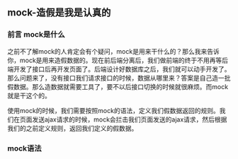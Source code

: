 ## mock-造假是我是认真的

### 前言 mock是什么

之前不了解mock的人肯定会有个疑问，mock是用来干什么的？那么我来告诉你，mock是用来造假数据的。现在前后端分离后，我们做前端的终于不用再等后端开发了接口后再开发页面了。后端设计好数据库之后，我们就可以动手开发了。那么问题来了，没有接口我们请求接口的时候，数据从哪里来？答案是自己造一批假数据。那么造数据就需要工具了，要不以后接口切换的时候就很麻烦。而mock就是干这个的。

使用mock的时候，我们需要按照mock的语法，定义我们假数据返回的规则。我们在页面发送ajax请求的时候，mock会拦击我们页面发送的ajax请求，然后根据我们的之前定义规则，返回我们定义的假数据。

### mock语法